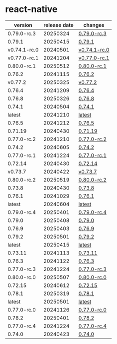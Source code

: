 # react-native	


|version|release date|changes|
|---|---|---|
|0.79.0-rc.3|20250324|[0.79.0-rc.3](./0.79.0-rc.3-20250324.md)|
|0.79.1|20250415|[0.79.1](./0.79.1-20250415.md)|
|v0.74.1-rc.0|20240501|[v0.74.1-rc.0](./v0.74.1-rc.0-20240501.md)|
|v0.77.0-rc.1|20241204|[v0.77.0-rc.1](./v0.77.0-rc.1-20241204.md)|
|0.80.0-rc.1|20250512|[0.80.0-rc.1](./0.80.0-rc.1-20250512.md)|
|0.76.2|20241115|[0.76.2](./0.76.2-20241115.md)|
|v0.77.2|20250325|[v0.77.2](./v0.77.2-20250325.md)|
|0.76.4|20241209|[0.76.4](./0.76.4-20241209.md)|
|0.76.8|20250326|[0.76.8](./0.76.8-20250326.md)|
|0.74.1|20240504|[0.74.1](./0.74.1-20240504.md)|
|latest|20241210|[latest](./latest-20241210.md)|
|0.76.5|20241212|[0.76.5](./0.76.5-20241212.md)|
|0.71.19|20240430|[0.71.19](./0.71.19-20240430.md)|
|0.77.0-rc.2|20241210|[0.77.0-rc.2](./0.77.0-rc.2-20241210.md)|
|0.74.2|20240605|[0.74.2](./0.74.2-20240605.md)|
|0.77.0-rc.1|20241224|[0.77.0-rc.1](./0.77.0-rc.1-20241224.md)|
|0.72.14|20240430|[0.72.14](./0.72.14-20240430.md)|
|v0.73.7|20240422|[v0.73.7](./v0.73.7-20240422.md)|
|0.80.0-rc.2|20250519|[0.80.0-rc.2](./0.80.0-rc.2-20250519.md)|
|0.73.8|20240430|[0.73.8](./0.73.8-20240430.md)|
|0.76.1|20241029|[0.76.1](./0.76.1-20241029.md)|
|latest|20240604|[latest](./latest-20240604.md)|
|0.79.0-rc.4|20250401|[0.79.0-rc.4](./0.79.0-rc.4-20250401.md)|
|0.79.0|20250408|[0.79.0](./0.79.0-20250408.md)|
|0.76.9|20250403|[0.76.9](./0.76.9-20250403.md)|
|0.79.2|20250501|[0.79.2](./0.79.2-20250501.md)|
|latest|20250415|[latest](./latest-20250415.md)|
|0.73.11|20241113|[0.73.11](./0.73.11-20241113.md)|
|0.76.3|20241122|[0.76.3](./0.76.3-20241122.md)|
|0.77.0-rc.3|20241224|[0.77.0-rc.3](./0.77.0-rc.3-20241224.md)|
|0.80.0-rc.0|20250507|[0.80.0-rc.0](./0.80.0-rc.0-20250507.md)|
|0.72.15|20240612|[0.72.15](./0.72.15-20240612.md)|
|0.78.1|20250319|[0.78.1](./0.78.1-20250319.md)|
|latest|20250501|[latest](./latest-20250501.md)|
|0.77.0-rc.0|20241126|[0.77.0-rc.0](./0.77.0-rc.0-20241126.md)|
|0.78.2|20250401|[0.78.2](./0.78.2-20250401.md)|
|0.77.0-rc.4|20241224|[0.77.0-rc.4](./0.77.0-rc.4-20241224.md)|
|0.74.0|20240423|[0.74.0](./0.74.0-20240423.md)|

